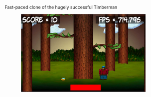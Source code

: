 Fast-paced clone of the hugely successful Timberman
<p align="center">
<img width="400" height="250" src="https://github.com/Kikimmar/Timber_sfml/blob/main/title.png?raw=true">
</p>
